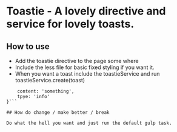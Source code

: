# Toastie - A lovely directive and service for lovely toasts. 

## How to use

* Add the toastie directive to the page some where
* Include the less file for basic fixed styling if you want it.
* When you want a toast include the toastieService and run toastieService.create(toast)

```toast = {
	content: 'something',
	tpye: 'info'
}```

## How do change / make better / break

Do what the hell you want and just run the default gulp task. 